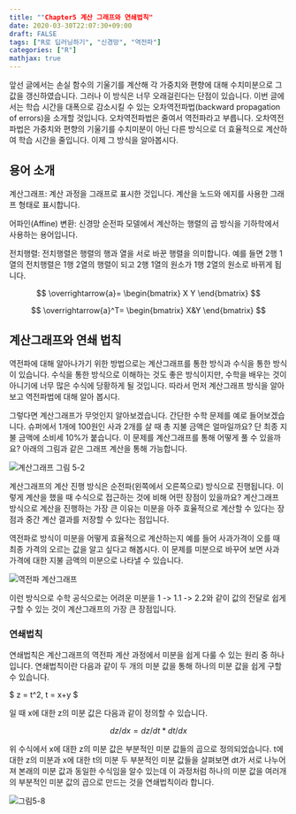 ```yaml
---
title: ""Chapter5 계산 그래프와 연쇄법칙"
date: 2020-03-30T22:07:30+09:00
draft: FALSE
tags: ["R로 딥러닝하기", "신경망", "역전파"]
categories: ["R"]
mathjax: true
---
```


앞선 글에서는 손실 함수의 기울기를 계산해 각 가중치와 편향에 대해 수치미분으로 그 값을 갱신하였습니다. 그러나 이 방식은 너무 오래걸린다는 단점이 있습니다. 이번 글에서는 학습 시간을 대폭으로 감소시킬 수 있는 오차역전파법(backward propagation of errors)을 소개할 것입니다. 오차역전파법은 줄여서 역전파라고 부릅니다. 오차역전파법은 가중치와 편향의 기울기를 수치미분이 아닌 다른 방식으로 더 효율적으로 계산하여 학습 시간을 줄입니다. 이제 그 방식을 알아봅시다.  

## 용어 소개  

계산그래프: 계산 과정을 그래프로 표시한 것입니다. 계산을 노드와 에지를 사용한 그래프 형태로 표시합니다.

어파인(Affine) 변환: 신경망 순전파 모델에서 계산하는 행렬의 곱 방식을 기하학에서 사용하는 용어입니다.

전치행렬: 전치행렬은 행렬의 행과 열을 서로 바꾼 행렬을 의미합니다. 예를 들면 2행 1열의 전치행렬은 1행 2열의 행렬이 되고 2행 1열의 원소가 1행 2열의 원소로 바뀌게 됩니다.

$$
\overrightarrow{a}=
\begin{bmatrix}
X
Y
\end{bmatrix}
$$

$$
\overrightarrow{a}^T=
\begin{bmatrix}
X&Y
\end{bmatrix}
$$

## 계산그래프와 연쇄 법칙

역전파에 대해 알아나가기 위한 방법으로는 계산그래프를 통한 방식과 수식을 통한 방식이 있습니다. 수식을 통한 방식으로 이해하는 것도 좋은 방식이지만, 수학을 배우는 것이 아니기에 너무 많은 수식에 당황하게 될 것입니다. 따라서 먼저 계산그래프 방식을 알아보고 역전파법에 대해 알아 봅시다.

그렇다면 계산그래프가 무엇인지 알아보겠습니다. 간단한 수학 문제를 예로 들어보겠습니다. 슈퍼에서 1개에 100원인 사과 2개를 살 때 총 지불 금액은 얼마일까요? 단 최종 지불 금액에 소비세 10%가 붙습니다. 이 문제를 계산그래프를 통해 어떻게 풀 수 있을까요? 아래의 그림과 같은 그래프 계산을 통해 가능합니다.

![계산그래프 그림 5-2](https://user-images.githubusercontent.com/19144813/77724487-6f88c280-7036-11ea-9ece-0b96d775a44b.png)

계산그래프의 계산 진행 방식은 순전파(왼쪽에서 오른쪽으로) 방식으로 진행됩니다. 이렇게 계산을 했을 때 수식으로 접근하는 것에 비해 어떤 장점이 있을까요? 계산그래프 방식으로 계산을 진행하는 가장 큰 이유는 미분을 아주 효율적으로 계산할 수 있다는 장점과 중간 계산 결과를 저장할 수 있다는 점입니다.

역전파로 방식이 미분을 어떻게 효율적으로 계산하는지 예를 들어 사과가격이 오를 때 최종 가격의 오르는 값을 알고 싶다고 해봅시다. 이 문제를 미분으로 바꾸어 보면 사과 가격에 대한 지불 금액의 미분으로 나타낼 수 있습니다.

![역전파 계산그래프](https://user-images.githubusercontent.com/19144813/77997014-aaa63100-7369-11ea-8279-4772cac9cb60.png)

이런 방식으로 수학 공식으로는 어려운 미분을 1 -> 1.1 -> 2.2와 같이 값의 전달로 쉽게 구할 수 있는 것이 계산그래프의 가장 큰 장점입니다.

### 연쇄법칙

연쇄법칙은 계산그래프의 역전파 계산 과정에서 미분을 쉽게 다룰 수 있는 원리 중 하나입니다. 연쇄법칙이란 다음과 같이 두 개의 미분 값을 통해 하나의 미분 값을 쉽게 구할 수 있습니다.

$ z = t^2, t = x+y $

일 때 x에 대한 z의 미분 값은 다음과 같이 정의할 수 있습니다.  

$$ dz/dx = dz/dt*dt/dx $$

위 수식에서 x에 대한 z의 미분 값은 부분적인 미분 값들의 곱으로 정의되었습니다. t에 대한 z의 미분과 x에 대한 t의 미분 두 부분적인 미분 값들을 살펴보면 dt가 서로 나누어져 본래의 미분 값과 동일한 수식임을 알수 있는데 이 과정처럼 하나의 미분 값을 여러개의 부분적인 미분 값의 곱으로 만드는 것을 연쇄법칙이라 합니다.

![그림5-8](https://user-images.githubusercontent.com/19144813/77724687-f2aa1880-7036-11ea-84ed-6b54a56c132f.png)
